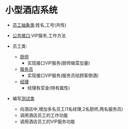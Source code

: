 
# 小型酒店系统

* [员工抽象类](https://github.com/L-sang/demo1/blob/master/hotel/Employee.java):姓名,工号(共性)
* [公共接口](https://github.com/L-sang/demo1/blob/master/hotel/VIP.java):VIP服务,工作方法 
* 员工类:
  * [厨师](https://github.com/L-sang/demo1/blob/master/hotel/ChuShi.java)
    * 实现接口VIP服务(厨师做菜加量)
  * [服务员](https://github.com/L-sang/demo1/blob/master/hotel/FuWuYuan.java)
    * 实现接口VIP服务(服务员给顾客倒酒)
  * [经理](https://github.com/L-sang/demo1/blob/master/hotel/JingLi.java)
    * 经理有奖金(特有属性)

* 编写[测试类](https://github.com/L-sang/demo1/blob/master/hotel/Test.java)  
  * 向酒店中,增加多名员工(1名经理,2名厨师,两名服务员)  
  * 调用酒店员工的工作功能  
  * 调用酒店员工的VIP服务功能

